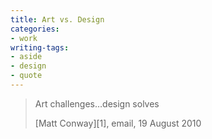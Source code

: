 ```yaml
---
title: Art vs. Design
categories:
- work
writing-tags:
- aside
- design
- quote
---
```


> Art challenges…design solves
> <footer>[Matt Conway][1], email, 19 August 2010</footer>

   [1]: http://www.mattconway.com/
